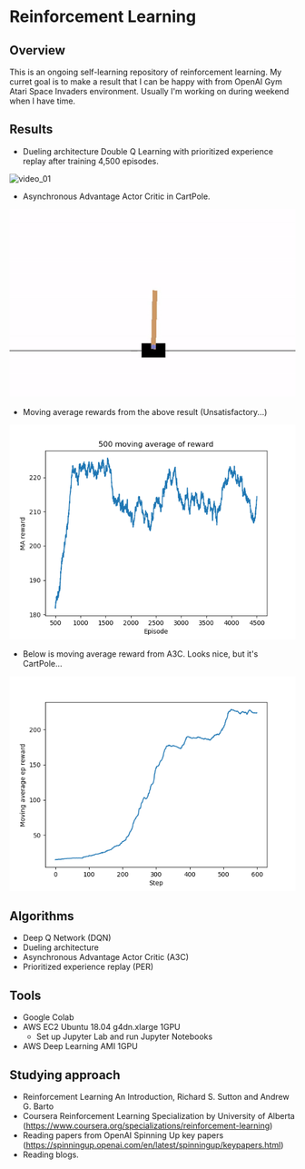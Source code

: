 # Reinforcement Learning

## Overview

This is an ongoing self-learning repository of reinforcement learning. My curret goal is to make a result that I can be happy with from OpenAI Gym Atari Space Invaders environment. Usually I'm working on during weekend when I have time.

## Results

* Dueling architecture Double Q Learning with prioritized experience replay after training 4,500 episodes.

![video_01](https://github.com/yukikitayama/reinforcement-learning/blob/master/videos/space_invaders_duel_eps4500_short.gif)

* Asynchronous Advantage Actor Critic in CartPole.

![video_02](https://github.com/yukikitayama/reinforcement-learning/blob/master/videos/cartpole_a3c.gif)

* Moving average rewards from the above result (Unsatisfactory...)

![image_01](https://github.com/yukikitayama/reinforcement-learning/blob/master/images/reward_duel_space_invaders.png)

* Below is moving average reward from A3C. Looks nice, but it's CartPole...

![image_02](https://github.com/yukikitayama/reinforcement-learning/blob/master/images/reward_a3c_cartpole.png)

## Algorithms

* Deep Q Network (DQN)
* Dueling architecture
* Asynchronous Advantage Actor Critic (A3C)
* Prioritized experience replay (PER)

## Tools

* Google Colab
* AWS EC2 Ubuntu 18.04 g4dn.xlarge 1GPU
  * Set up Jupyter Lab and run Jupyter Notebooks
* AWS Deep Learning AMI 1GPU

## Studying approach

* Reinforcement Learning An Introduction, Richard S. Sutton and Andrew G. Barto
* Coursera Reinforcement Learning Specialization by University of Alberta (https://www.coursera.org/specializations/reinforcement-learning)
* Reading papers from OpenAI Spinning Up key papers (https://spinningup.openai.com/en/latest/spinningup/keypapers.html)
* Reading blogs.
